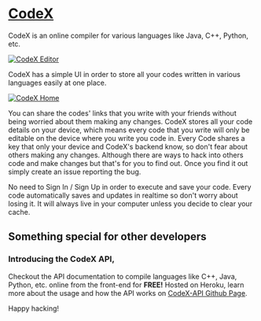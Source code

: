 # [CodeX](https://codex.jaagrav.in)

CodeX is an online compiler for various languages like Java, C++, Python, etc.

[![CodeX Editor](https://dev-to-uploads.s3.amazonaws.com/i/6f0l70d73sf7m7razxmt.png)](https://codex.jaagrav.in)

CodeX has a simple UI in order to store all your codes written in various languages easily at one place.

[![CodeX Home](https://dev-to-uploads.s3.amazonaws.com/i/07a4naxeav1uunz9b8ne.png)](https://codex.jaagrav.in)

You can share the codes' links that you write with your friends without being worried about them making any changes.
CodeX stores all your code details on your device, which means every code that you write will only be editable on the
device where you write you code in. Every Code shares a key that only your device and CodeX's backend know, so don't
fear about others making any changes. Although there are ways to hack into others code and make changes but that's for
you to find out. Once you find it out simply create an issue reporting the bug.

No need to Sign In / Sign Up in order to execute and save your code. Every code automatically saves and updates in realtime
so don't worry about losing it. It will always live in your computer unless you decide to clear your cache.

## Something special for other developers

### Introducing the CodeX API,

Checkout the API documentation to compile languages like C++, Java, Python, etc. online from the front-end for **FREE!** Hosted on Heroku, learn more about the usage and how the API works on [CodeX-API Github Page](https://github.com/Jaagrav/CodeX-API).

Happy hacking!
